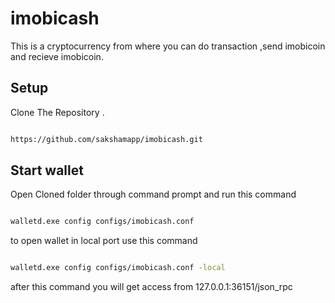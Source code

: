 # imobicash

This is a cryptocurrency from where you can do transaction ,send imobicoin and recieve imobicoin.

## Setup

Clone The Repository .

```sh

https://github.com/sakshamapp/imobicash.git

```
## Start wallet 

Open Cloned folder through command prompt and run this command

```sh

walletd.exe config configs/imobicash.conf

```


to open wallet in local port use this command

```sh

walletd.exe config configs/imobicash.conf -local

```

after this command you will get access from 127.0.0.1:36151/json_rpc
